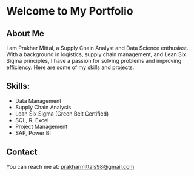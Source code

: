 # Welcome to My Portfolio

## About Me
I am Prakhar Mittal, a Supply Chain Analyst and Data Science enthusiast. With a background in logistics, supply chain management, and Lean Six Sigma principles, I have a passion for solving problems and improving efficiency. Here are some of my skills and projects.

## Skills:
- Data Management
- Supply Chain Analysis
- Lean Six Sigma (Green Belt Certified)
- SQL, R, Excel
- Project Management
- SAP, Power BI

## Contact
You can reach me at: prakharmittals98@gmail.com
